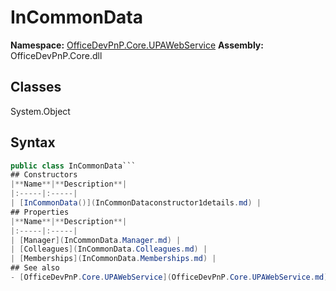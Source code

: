 # InCommonData

**Namespace:** [OfficeDevPnP.Core.UPAWebService](OfficeDevPnP.Core.UPAWebService.md)
**Assembly:** OfficeDevPnP.Core.dll
## Classes
System.Object
## Syntax
```C#
public class InCommonData```
## Constructors
|**Name**|**Description**|
|:-----|:-----|
| [InCommonData()](InCommonDataconstructor1details.md) | 
## Properties
|**Name**|**Description**|
|:-----|:-----|
| [Manager](InCommonData.Manager.md) | 
| [Colleagues](InCommonData.Colleagues.md) | 
| [Memberships](InCommonData.Memberships.md) | 
## See also
- [OfficeDevPnP.Core.UPAWebService](OfficeDevPnP.Core.UPAWebService.md)
